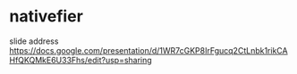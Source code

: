# nativefier
slide address 
https://docs.google.com/presentation/d/1WR7cGKP8IrFgucq2CtLnbk1rikCAHfQKQMkE6U33Fhs/edit?usp=sharing
